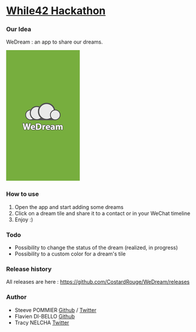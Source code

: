 [While42 Hackathon](http://while42.org)
=======

### Our Idea
WeDream : an app to share our dreams.

![](Assets/demo/a.png "WeDream splash screen")

### How to use

1. Open the app and start adding some dreams
2. Click on a dream tile and share it to a contact or in your WeChat timeline
3. Enjoy :)

### Todo

* Possibility to change the status of the dream (realized, in progress)
* Possibility to a custom color for a dream's tile

### Release history

All releases are here : https://github.com/CostardRouge/WeDream/releases

### Author
* Steeve POMMIER [Github](https://github.com/CostardRouge) / [Twitter](https://twitter.com/BlousonRouge)
* Flavien DI-BELLO [Github](https://github.com/lwinged)
* Tracy NELCHA [Twitter](https://twitter.com/GlwadysN)
